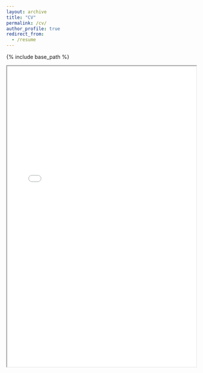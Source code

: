```yaml
---
layout: archive
title: "CV"
permalink: /cv/
author_profile: true
redirect_from:
  - /resume
---
```


{% include base_path %}

<iframe src="{{ site.baseurl }}/files/CV_Puyang_Zhao.pdf" width="100%" height="800px">
    <p>Your browser does not support iframes. Please download the PDF using the link below:</p>
    <a href="{{ site.baseurl }}/files/CV_Puyang_Zhao.pdf">Download CV</a>
</iframe>
